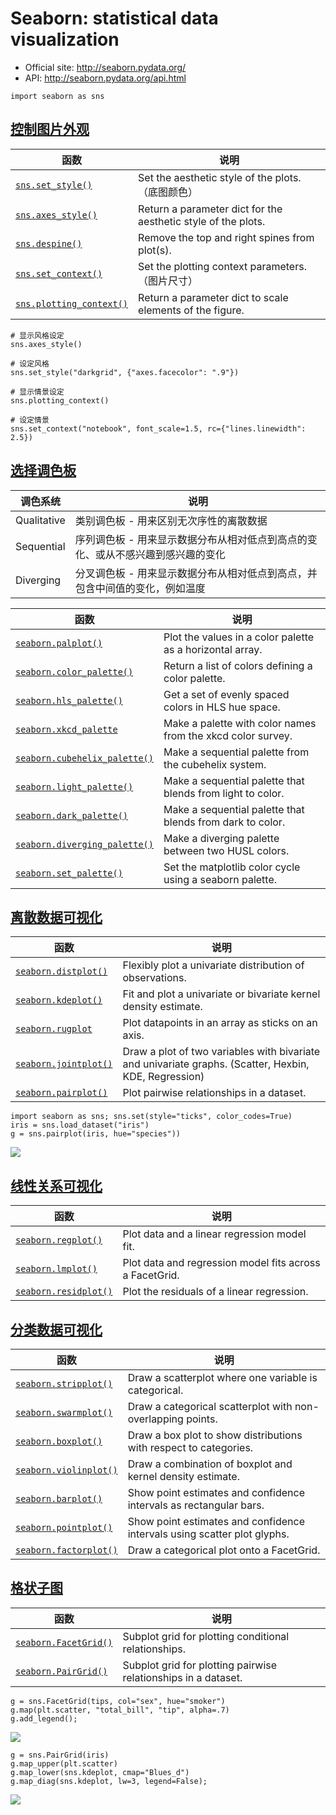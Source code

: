 # Seaborn: statistical data visualization

- Official site: http://seaborn.pydata.org/
- API: http://seaborn.pydata.org/api.html

```
import seaborn as sns
```

## [控制图片外观](http://seaborn.pydata.org/tutorial/aesthetics.html)

函数 | 说明
---|---
[`sns.set_style()`](http://seaborn.pydata.org/generated/seaborn.set_style.html#seaborn.set_style) | Set the aesthetic style of the plots.（底图颜色）
[`sns.axes_style()`](http://seaborn.pydata.org/generated/seaborn.axes_style.html#seaborn.axes_style)| Return a parameter dict for the aesthetic style of the plots.
[`sns.despine()`](http://seaborn.pydata.org/generated/seaborn.despine.html#seaborn.despine) | Remove the top and right spines from plot(s).
[`sns.set_context()`](http://seaborn.pydata.org/generated/seaborn.set_context.html#seaborn.set_context) | Set the plotting context parameters.（图片尺寸）
[`sns.plotting_context()`](http://seaborn.pydata.org/generated/seaborn.plotting_context.html#seaborn.plotting_context) | Return a parameter dict to scale elements of the figure.

```
# 显示风格设定
sns.axes_style()

# 设定风格
sns.set_style("darkgrid", {"axes.facecolor": ".9"})
```

```
# 显示情景设定
sns.plotting_context()

# 设定情景
sns.set_context("notebook", font_scale=1.5, rc={"lines.linewidth": 2.5})
```

## [选择调色板](http://seaborn.pydata.org/tutorial/color_palettes.html)

调色系统 | 说明
---|---
Qualitative | 类别调色板 - 用来区别无次序性的离散数据
Sequential | 序列调色板 - 用来显示数据分布从相对低点到高点的变化、或从不感兴趣到感兴趣的变化
Diverging | 分叉调色板 - 用来显示数据分布从相对低点到高点，并包含中间值的变化，例如温度

函数 | 说明
---|---
[`seaborn.palplot()`](http://seaborn.pydata.org/generated/seaborn.palplot.html?highlight=palplot#seaborn.palplot) | Plot the values in a color palette as a horizontal array.
[`seaborn.color_palette()`](http://seaborn.pydata.org/generated/seaborn.color_palette.html#seaborn.color_palette) | Return a list of colors defining a color palette.
[`seaborn.hls_palette()`](http://seaborn.pydata.org/generated/seaborn.hls_palette.html#seaborn.hls_palette) | Get a set of evenly spaced colors in HLS hue space.
[`seaborn.xkcd_palette`](http://seaborn.pydata.org/generated/seaborn.xkcd_palette.html#seaborn.xkcd_palette) | Make a palette with color names from the xkcd color survey.
[`seaborn.cubehelix_palette()`](http://seaborn.pydata.org/generated/seaborn.cubehelix_palette.html#seaborn.cubehelix_palette) | Make a sequential palette from the cubehelix system.
[`seaborn.light_palette()`](http://seaborn.pydata.org/generated/seaborn.light_palette.html#seaborn.light_palette) | Make a sequential palette that blends from light to color.
[`seaborn.dark_palette()`](http://seaborn.pydata.org/generated/seaborn.dark_palette.html#seaborn.dark_palette) | Make a sequential palette that blends from dark to color.
[`seaborn.diverging_palette()`](http://seaborn.pydata.org/generated/seaborn.diverging_palette.html#seaborn.diverging_palette) | Make a diverging palette between two HUSL colors.
[`seaborn.set_palette()`](http://seaborn.pydata.org/generated/seaborn.set_palette.html#seaborn.set_palette) | Set the matplotlib color cycle using a seaborn palette.

## [离散数据可视化](http://seaborn.pydata.org/tutorial/distributions.html)

函数 | 说明
---|---
[`seaborn.distplot()`](http://seaborn.pydata.org/generated/seaborn.distplot.html#seaborn.distplot) | Flexibly plot a univariate distribution of observations.
[`seaborn.kdeplot()`](http://seaborn.pydata.org/generated/seaborn.kdeplot.html#seaborn.kdeplot) | Fit and plot a univariate or bivariate kernel density estimate.
[`seaborn.rugplot`](http://seaborn.pydata.org/generated/seaborn.rugplot.html#seaborn.rugplot) | Plot datapoints in an array as sticks on an axis.
[`seaborn.jointplot()`](http://seaborn.pydata.org/generated/seaborn.jointplot.html#seaborn.jointplot) | Draw a plot of two variables with bivariate and univariate graphs. (Scatter, Hexbin, KDE, Regression)
[`seaborn.pairplot()`](http://seaborn.pydata.org/generated/seaborn.pairplot.html#seaborn.pairplot) | Plot pairwise relationships in a dataset.

```
import seaborn as sns; sns.set(style="ticks", color_codes=True)
iris = sns.load_dataset("iris")
g = sns.pairplot(iris, hue="species"))
```
![](http://seaborn.pydata.org/_images/seaborn-pairplot-2.png)

## [线性关系可视化](http://seaborn.pydata.org/tutorial/regression.html)

函数 | 说明
---|---
[`seaborn.regplot()`](http://seaborn.pydata.org/generated/seaborn.regplot.html#seaborn.regplot) | Plot data and a linear regression model fit.
[`seaborn.lmplot()`](http://seaborn.pydata.org/generated/seaborn.lmplot.html#seaborn.lmplot) | Plot data and regression model fits across a FacetGrid.
[`seaborn.residplot()`](http://seaborn.pydata.org/generated/seaborn.residplot.html#seaborn.residplot) | Plot the residuals of a linear regression.

## [分类数据可视化](http://seaborn.pydata.org/tutorial/categorical.html)

函数 | 说明
---|---
[`seaborn.stripplot()`](http://seaborn.pydata.org/generated/seaborn.stripplot.html#seaborn.stripplot) | Draw a scatterplot where one variable is categorical.
[`seaborn.swarmplot()`](http://seaborn.pydata.org/generated/seaborn.swarmplot.html#seaborn.swarmplot) | Draw a categorical scatterplot with non-overlapping points.
[`seaborn.boxplot()`](http://seaborn.pydata.org/generated/seaborn.boxplot.html#seaborn.boxplot) | Draw a box plot to show distributions with respect to categories.
[`seaborn.violinplot()`](http://seaborn.pydata.org/generated/seaborn.violinplot.html#seaborn.violinplot) | Draw a combination of boxplot and kernel density estimate.
[`seaborn.barplot()`](http://seaborn.pydata.org/generated/seaborn.barplot.html#seaborn.barplot) | Show point estimates and confidence intervals as rectangular bars.
[`seaborn.pointplot()`](http://seaborn.pydata.org/generated/seaborn.pointplot.html#seaborn.pointplot) | Show point estimates and confidence intervals using scatter plot glyphs.
[`seaborn.factorplot()`](http://seaborn.pydata.org/generated/seaborn.factorplot.html#seaborn.factorplot) | Draw a categorical plot onto a FacetGrid.

## [格状子图](http://seaborn.pydata.org/tutorial/axis_grids.html)

函数 | 说明
---|---
[`seaborn.FacetGrid()`](http://seaborn.pydata.org/generated/seaborn.FacetGrid.html#seaborn.FacetGrid) | Subplot grid for plotting conditional relationships.
[`seaborn.PairGrid()`](http://seaborn.pydata.org/generated/seaborn.PairGrid.html#seaborn.PairGrid) | Subplot grid for plotting pairwise relationships in a dataset.

```
g = sns.FacetGrid(tips, col="sex", hue="smoker")
g.map(plt.scatter, "total_bill", "tip", alpha=.7)
g.add_legend();
```
![](http://seaborn.pydata.org/_images/axis_grids_12_0.png)

```
g = sns.PairGrid(iris)
g.map_upper(plt.scatter)
g.map_lower(sns.kdeplot, cmap="Blues_d")
g.map_diag(sns.kdeplot, lw=3, legend=False);
```
![](http://seaborn.pydata.org/_images/axis_grids_50_0.png)
